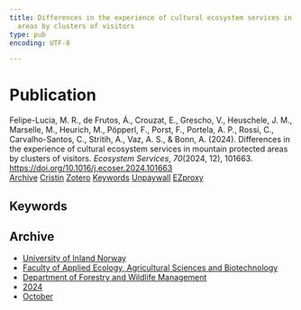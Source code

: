 ```yaml
---
title: Differences in the experience of cultural ecosystem services in mountain protected
  areas by clusters of visitors
type: pub
encoding: UTF-8

---
```

<h1>Publication</h1>
<article id="csl-bib-container-65Y9A3MV" class="csl-bib-container">
  <div class="csl-bib-body"> <div class="csl-entry">Felipe-Lucia, M. R., de Frutos, Á., Crouzat, E., Grescho, V., Heuschele, J. M., Marselle, M., Heurich, M., Pöpperl, F., Porst, F., Portela, A. P., Rossi, C., Carvalho-Santos, C., Stritih, A., Vaz, A. S., &#38; Bonn, A. (2024). Differences in the experience of cultural ecosystem services in mountain protected areas by clusters of visitors. <i>Ecosystem Services</i>, <i>70</i>(2024, 12), 101663. <a href="https://doi.org/10.1016/j.ecoser.2024.101663">https://doi.org/10.1016/j.ecoser.2024.101663</a></div> </div>
  <div class="csl-bib-buttons">
    <a href="#taxonomy-article-65Y9A3MV" alt="archive" class="csl-bib-button">Archive</a>
    <a href="https://app.cristin.no/results/show.jsf?id=2310378" alt="Cristin" class="csl-bib-button">Cristin</a>
    <a href="http://zotero.org/groups/5881554/items/65Y9A3MV" alt="Zotero" class="csl-bib-button">Zotero</a>
    <a href="#keywords-article-65Y9A3MV" alt="keywords" class="csl-bib-button">Keywords</a>
    <a href="https://doi.org/10.1016/j.ecoser.2024.101663" alt="Unpaywall" class="csl-bib-button">Unpaywall</a>
    <a href="https://doi.org/10.1016/j.ecoser.2024.101663" alt="EZproxy" class="csl-bib-button">EZproxy</a>
  </div>
  <div id="csl-bib-meta-container-65Y9A3MV"></div>
</article>
<div id="csl-bib-meta-65Y9A3MV" class="csl-bib-meta">
  <article id="keywords-article-65Y9A3MV" class="keywords-article">
    <h1>Keywords</h1>
    
  </article>
  <article id="taxonomy-article-65Y9A3MV" class="taxonomy-article">
    <h1>Archive</h1>
    <ul>
      <li><a href="{{< params subfolder >}}en/archive/?key=3DCRN523">University of Inland Norway</a></li>
      <li><a href="{{< params subfolder >}}en/archive/?key=T77LXH6D">Faculty of Applied Ecology, Agricultural Sciences and Biotechnology</a></li>
      <li><a href="{{< params subfolder >}}en/archive/?key=7TRARPE3">Department of Forestry and Wildlife Management</a></li>
      <li><a href="{{< params subfolder >}}en/archive/?key=A4XX8HDP">2024</a></li>
      <li><a href="{{< params subfolder >}}en/archive/?key=5ZK5Q6QR">October</a></li>
    </ul>
  </article>
</div>
